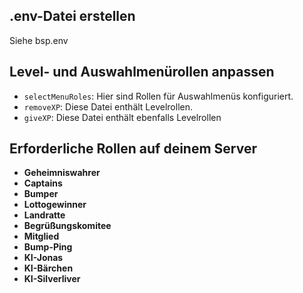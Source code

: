 ## .env-Datei erstellen

Siehe bsp.env


## Level- und Auswahlmenürollen anpassen

* `selectMenuRoles`: Hier sind Rollen für Auswahlmenüs konfiguriert.
* `removeXP`: Diese Datei enthält Levelrollen.
* `giveXP`: Diese Datei enthält ebenfalls Levelrollen


## Erforderliche Rollen auf deinem Server

* **Geheimniswahrer**
* **Captains**
* **Bumper**
* **Lottogewinner**
* **Landratte**
* **Begrüßungskomitee**
* **Mitglied**
* **Bump-Ping**
* **KI-Jonas**
* **KI-Bärchen**
* **KI-Silverliver**